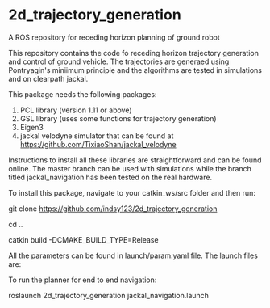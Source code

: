 # 2d_trajectory_generation
A ROS repository for receding horizon planning of ground robot

This repository contains the code fo receding horizon trajectory generation and control of ground vehicle. The trajectories are generaed using Pontryagin's 
miniimum principle and the algorithms are tested in simulations and on clearpath jackal. 

This package needs the following packages: 
1. PCL library (version 1.11 or above) 
2. GSL library (uses some functions for trajectory generation) 
3. Eigen3
4. jackal velodyne simulator that can be found at https://github.com/TixiaoShan/jackal_velodyne


Instructions to install all these libraries are straightforward and can be found online. 
The master branch can be used with simulations while the branch titled jackal_navigation has been tested on the real hardware. 

To install this package, navigate to your catkin_ws/src folder and then run: 

git clone https://github.com/indsy123/2d_trajectory_generation

cd ..

catkin build -DCMAKE_BUILD_TYPE=Release

All the parameters can be found in launch/param.yaml file. The launch files are: 

To run the planner for end to end navigation:

roslaunch 2d_trajectory_generation jackal_navigation.launch 

